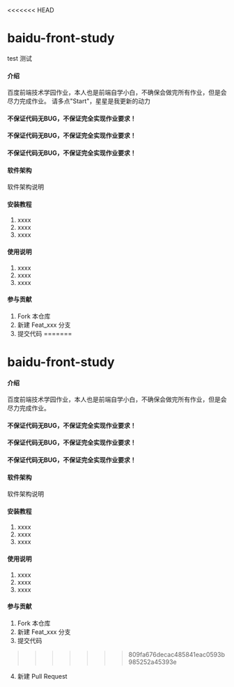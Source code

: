 <<<<<<< HEAD
# baidu-front-study
test 测试
#### 介绍
百度前端技术学园作业，本人也是前端自学小白，不确保会做完所有作业，但是会尽力完成作业。
请多点"Start"，星星是我更新的动力
#### 不保证代码无BUG，不保证完全实现作业要求！
#### 不保证代码无BUG，不保证完全实现作业要求！
#### 不保证代码无BUG，不保证完全实现作业要求！

#### 软件架构
软件架构说明


#### 安装教程

1.  xxxx
2.  xxxx
3.  xxxx

#### 使用说明

1.  xxxx
2.  xxxx
3.  xxxx

#### 参与贡献

1.  Fork 本仓库
2.  新建 Feat_xxx 分支
3.  提交代码
=======
# baidu-front-study

#### 介绍
百度前端技术学园作业，本人也是前端自学小白，不确保会做完所有作业，但是会尽力完成作业。
#### 不保证代码无BUG，不保证完全实现作业要求！
#### 不保证代码无BUG，不保证完全实现作业要求！
#### 不保证代码无BUG，不保证完全实现作业要求！

#### 软件架构
软件架构说明


#### 安装教程

1.  xxxx
2.  xxxx
3.  xxxx

#### 使用说明

1.  xxxx
2.  xxxx
3.  xxxx

#### 参与贡献

1.  Fork 本仓库
2.  新建 Feat_xxx 分支
3.  提交代码
>>>>>>> 809fa676decac485841eac0593b985252a45393e
4.  新建 Pull Request